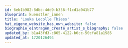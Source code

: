 ```yaml
---
id: 6eb1b982-8dbc-4dd9-b356-f1cd1a041b77
blueprint: kuenstler_innen
title: 'Louka Lecolle Thiess'
hat_eigene_website_has_own_website: false
biographie_eintragen_create_artist_s_biography: false
updated_by: b1a43fd3-c865-4122-b6cc-50cfa81a1985
updated_at: 1720126494
---
```

